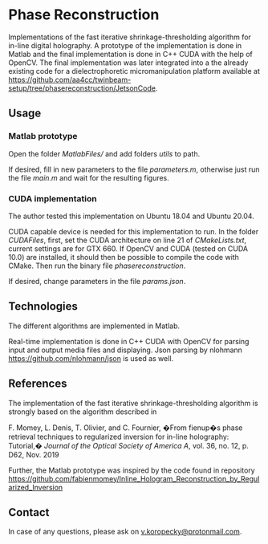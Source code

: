 # Phase Reconstruction

Implementations of the fast iterative shrinkage-thresholding algorithm for in-line digital holography. A prototype of the implementation is done in Matlab and the final implementation is done in C++ CUDA with the help of OpenCV. The final implementation was later integrated into a the already existing code for a dielectrophoretic micromanipulation platform available at <https://github.com/aa4cc/twinbeam-setup/tree/phasereconstruction/JetsonCode>.

## Usage

### Matlab prototype

Open the folder _MatlabFiles/_ and add folders _utils_ to path.

If desired, fill in new parameters to the file _parameters.m_, otherwise just run the file _main.m_ and wait for the resulting figures.

### CUDA implementation

The author tested this implementation on Ubuntu 18.04 and Ubuntu 20.04.

CUDA capable device is needed for this implementation to run. In the folder _CUDAFiles_, first, set the CUDA architecture on line 21 of _CMakeLists.txt_, current settings are for GTX 660. If OpenCV and CUDA (tested on CUDA 10.0) are installed, it should then be possible to compile the code with CMake. Then run the binary file _phasereconstruction_.

If desired, change parameters in the file _params.json_.

## Technologies

The different algorithms are implemented in Matlab.

Real-time implementation is done in C++ CUDA with OpenCV for parsing input and output media files and displaying. Json parsing by nlohmann <https://github.com/nlohmann/json> is used as well.

## References

The implementation of the fast iterative shrinkage-thresholding algorithm is strongly based on the algorithm described in

F. Momey, L. Denis, T. Olivier, and C. Fournier, �From fienup�s phase retrieval techniques to regularized inversion for in-line holography: Tutorial,� _Journal of the Optical Society of America A_, vol. 36, no. 12, p. D62, Nov. 2019

Further, the Matlab prototype was inspired by the code found in repository
<https://github.com/fabienmomey/Inline_Hologram_Reconstruction_by_Regularized_Inversion>

## Contact

In case of any questions, please ask on <v.koropecky@protonmail.com>.

